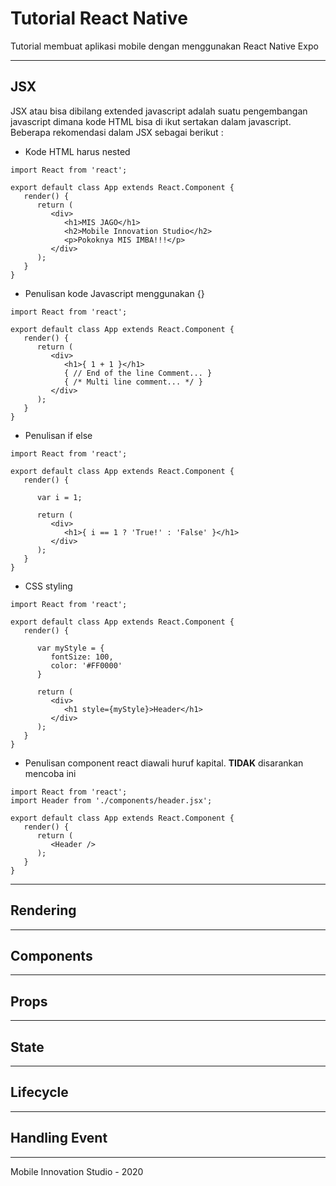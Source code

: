 # Tutorial React Native
Tutorial membuat aplikasi mobile dengan menggunakan React Native Expo

***
## JSX
JSX atau bisa dibilang extended javascript adalah suatu pengembangan javascript dimana kode HTML bisa di ikut sertakan dalam javascript. Beberapa rekomendasi dalam JSX sebagai berikut :
- Kode HTML harus nested
```
import React from 'react';

export default class App extends React.Component {
   render() {
      return (
         <div>
            <h1>MIS JAGO</h1>
            <h2>Mobile Innovation Studio</h2>
            <p>Pokoknya MIS IMBA!!!</p>
         </div>
      );
   }
}
```
- Penulisan kode Javascript menggunakan {}
```
import React from 'react';

export default class App extends React.Component {
   render() {
      return (
         <div>
            <h1>{ 1 + 1 }</h1>
            { // End of the line Comment... }
            { /* Multi line comment... */ }
         </div>
      );
   }
}
```
- Penulisan if else
```
import React from 'react';

export default class App extends React.Component {
   render() {

      var i = 1;

      return (
         <div>
            <h1>{ i == 1 ? 'True!' : 'False' }</h1>
         </div>
      );
   }
}
```
- CSS styling
```
import React from 'react';

export default class App extends React.Component {
   render() {

      var myStyle = {
         fontSize: 100,
         color: '#FF0000'
      }

      return (
         <div>
            <h1 style={myStyle}>Header</h1>
         </div>
      );
   }
}
```
- Penulisan component react diawali huruf kapital. **TIDAK** disarankan mencoba ini
```
import React from 'react';
import Header from './components/header.jsx';

export default class App extends React.Component {
   render() {
      return (
         <Header />
      );
   }
}
```

***
## Rendering
***
## Components
***
## Props
***
## State
***
## Lifecycle
***
## Handling Event
***

Mobile Innovation Studio - 2020
